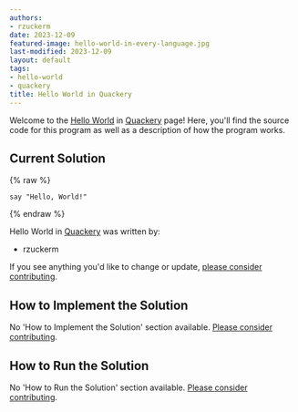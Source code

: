 ```yaml
---
authors:
- rzuckerm
date: 2023-12-09
featured-image: hello-world-in-every-language.jpg
last-modified: 2023-12-09
layout: default
tags:
- hello-world
- quackery
title: Hello World in Quackery
---
```


Welcome to the [Hello World](https://sampleprograms.io/projects/hello-world) in [Quackery](https://sampleprograms.io/languages/quackery) page! Here, you'll find the source code for this program as well as a description of how the program works.

## Current Solution

{% raw %}

```quackery
say "Hello, World!"

```

{% endraw %}

Hello World in [Quackery](https://sampleprograms.io/languages/quackery) was written by:

- rzuckerm

If you see anything you'd like to change or update, [please consider contributing](https://github.com/TheRenegadeCoder/sample-programs).

## How to Implement the Solution

No 'How to Implement the Solution' section available. [Please consider contributing](https://github.com/TheRenegadeCoder/sample-programs-website).

## How to Run the Solution

No 'How to Run the Solution' section available. [Please consider contributing](https://github.com/TheRenegadeCoder/sample-programs-website).